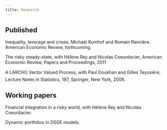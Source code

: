 ```yaml
---
title: Research
---
```


Published
---------
Inequality, leverage and crises, Michael Kumhof and Romain Rancière. American Economic Review, forthcoming.

The risky steady-state, with Hélène Rey and Nicolas Coeurdacier, American Economic Review, Papers and Proceedings, 2011

A LARCH() Vector Valued Process, with Paul Doukhan and Gilles Teyssière, Lecture Notes in Statistics, 187, Springer, New York, 2006.


Working papers
--------------

Financial integration in a risky world, with Hélène Rey and Nicolas Coeurdacier.

Dynamic portfolios in DSGE models.
